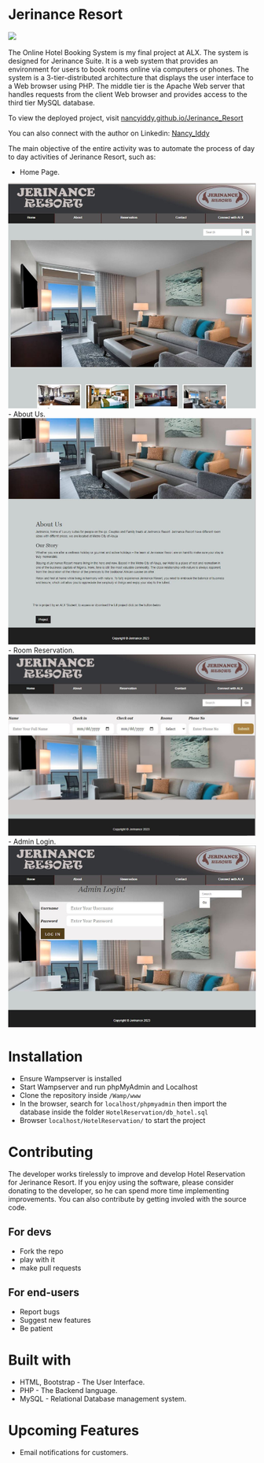# Jerinance Resort
<img src="./images/Jerinance resort Recording.webm" />
<p>The Online Hotel Booking System is my final project at ALX. The system is designed for Jerinance Suite. It is a web system that provides an environment for users to book rooms online via computers or phones. The system is a 3-tier-distributed architecture that displays the user interface to a Web browser using PHP. The middle tier is the Apache Web server that handles requests from the client Web browser and provides access to the third tier MySQL database.</p>
<p>To view the deployed project, visit <a href="https://nancyiddy.github.io/Jerinance_Resort/">nancyiddy.github.io/Jerinance_Resort</a></p>
<p>You can also connect with the author on Linkedin: <a href="https://www.linkedin.com/in/nancy-iddy/" target="_blank">Nancy_Iddy</a></p>
<p>The main objective of the entire activity was to automate the process of day to day activities of Jerinance Resort, such as:</p>

- Home Page.
<img src="./images/homrpage.JPG" />
- About Us.
<img src="./images/about.JPG" />
- Room Reservation.
<img src="./images/reservation.JPG" />
- Admin Login.
<img src="./images//admin.JPG" />


# Installation
- Ensure Wampserver is installed
- Start Wampserver and run phpMyAdmin and Localhost 
- Clone the repository inside `/Wamp/www`
- In the browser, search for `localhost/phpmyadmin` then import the database inside the folder `HotelReservation/db_hotel.sql`
- Browser `localhost/HotelReservation/` to start the project


# Contributing
<p>The developer works tirelessly to improve and develop Hotel Reservation for Jerinance Resort. If you enjoy using the software, please consider donating to the developer, so he can spend more time implementing improvements. You can also contribute by getting involed with the source code.</p>

## For devs
- Fork the repo
- play with it
- make pull requests

## For end-users
- Report bugs
- Suggest new features
- Be patient

# Built with
- HTML, Bootstrap - The User Interface.
- PHP - The Backend language.
- MySQL - Relational Database management system.


# Upcoming Features
- Email notifications for customers.
